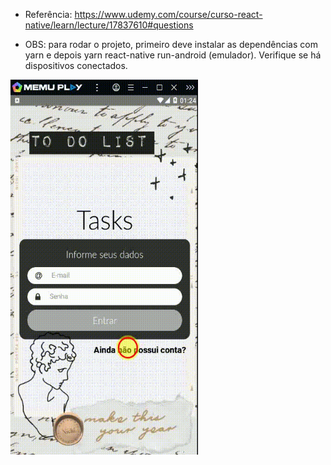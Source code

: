* Referência: https://www.udemy.com/course/curso-react-native/learn/lecture/17837610#questions

* OBS: para rodar o projeto, primeiro deve instalar as dependências com yarn e depois yarn react-native run-android (emulador). Verifique se há dispositivos conectados. 

<img src="screens/tasks.gif" width="300px" height="600px">
